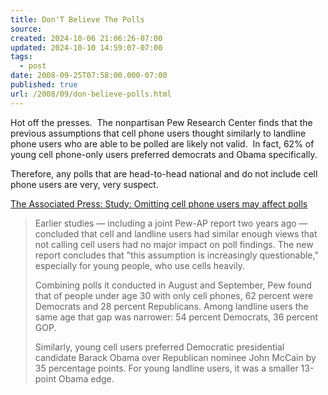 ```yaml
---
title: Don'T Believe The Polls
source: 
created: 2024-10-06 21:06:26-07:00
updated: 2024-10-10 14:59:07-07:00
tags:
  - post
date: 2008-09-25T07:58:00.000-07:00
published: true
url: /2008/09/don-believe-polls.html
---
```



Hot off the presses.  The nonpartisan Pew Research Center finds that the previous assumptions that cell phone users thought similarly to landline phone users who are able to be polled are likely not valid.  In fact, 62% of young cell phone-only users preferred democrats and Obama specifically.   
  
Therefore, any polls that are head-to-head national and do not include cell phone users are very, very suspect.  
  
[The Associated Press: Study: Omitting cell phone users may affect polls](http://ap.google.com/article/ALeqM5ghE90VmHD7FCzd3Vq-_6-lUOUEDwD93DRP300)  

> Earlier studies — including a joint Pew-AP report two years ago — concluded that cell and landline users had similar enough views that not calling cell users had no major impact on poll findings. The new report concludes that "this assumption is increasingly questionable," especially for young people, who use cells heavily.  
>   
> Combining polls it conducted in August and September, Pew found that of people under age 30 with only cell phones, 62 percent were Democrats and 28 percent Republicans. Among landline users the same age that gap was narrower: 54 percent Democrats, 36 percent GOP.  
>   
> Similarly, young cell users preferred Democratic presidential candidate Barack Obama over Republican nominee John McCain by 35 percentage points. For young landline users, it was a smaller 13-point Obama edge.